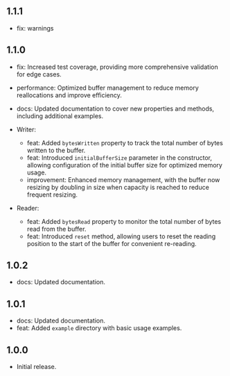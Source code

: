## 1.1.1

- fix: warnings

## 1.1.0

- fix: Increased test coverage, providing more comprehensive validation for edge cases.
- performance: Optimized buffer management to reduce memory reallocations and improve efficiency.
- docs: Updated documentation to cover new properties and methods, including additional examples.

- Writer:
  - feat: Added `bytesWritten` property to track the total number of bytes written to the buffer.
  - feat: Introduced `initialBufferSize` parameter in the constructor, allowing configuration of the initial buffer size for optimized memory usage.
  - improvement: Enhanced memory management, with the buffer now resizing by doubling in size when capacity is reached to reduce frequent resizing.

- Reader:
  - feat: Added `bytesRead` property to monitor the total number of bytes read from the buffer.
  - feat: Introduced `reset` method, allowing users to reset the reading position to the start of the buffer for convenient re-reading.

## 1.0.2

- docs: Updated documentation.

## 1.0.1

- docs: Updated documentation.
- feat: Added `example` directory with basic usage examples.

## 1.0.0

- Initial release.
